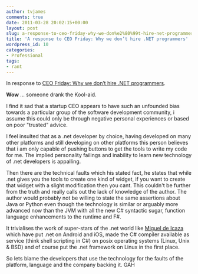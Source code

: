 ```yaml
---
author: tvjames
comments: true
date: 2011-03-28 20:02:15+00:00
layout: post
slug: a-response-to-ceo-friday-why-we-don%e2%80%99t-hire-net-programmers
title: 'A response to CEO Friday: Why we don’t hire .NET programmers'
wordpress_id: 10
categories:
- Professional
tags:
- rant
---
```


In response to [CEO Friday: Why we don’t hire .NET programmers](http://blog.expensify.com/2011/03/25/ceo-friday-why-we-dont-hire-net-programmers/).

**Wow** … someone drank the Kool-aid.

I find it sad that a startup CEO appears to have such an unfounded bias towards a particular group of the software development community, i assume this could only be through negative personal experiences or based on poor "trusted" advice.

I feel insulted that as a .net developer by choice, having developed on many other platforms and still developing on other platforms this person believes that i am only capable of pushing buttons to get the tools to write my code for me. The implied personality failings and inability to learn new technology of .net developers is appalling.

Then there are the technical faults which his stated fact, he states that while .net gives you the tools to create one kind of widget, if you want to create that widget with a slight modification then you cant. This couldn't be further from the truth and really calls out the lack of knowledge of the author. The author would probably not be willing to state the same assertions about Java or Python even though the technology is similar or arguably more advanced now than the JVM with all the new C# syntactic sugar, function language enhancements to the runtime and F#.

It trivialises the work of super-stars of the .net world like [Miguel de Icaza](http://en.wikipedia.org/wiki/Miguel_de_Icaza) which have put .net on Android and iOS, made the C# compiler available as service (think shell scripting in C#) on posix operating systems (Linux, Unix & BSD) and of course put the .net framework on Linux in the first place.

So lets blame the developers that use the technology for the faults of the platform, language and the company backing it. GAH

